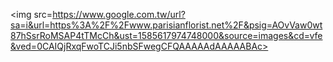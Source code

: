 <img src=https://www.google.com.tw/url?sa=i&url=https%3A%2F%2Fwww.parisianflorist.net%2F&psig=AOvVaw0wt87hSsrRoMSAP4tTMcCh&ust=1585617974748000&source=images&cd=vfe&ved=0CAIQjRxqFwoTCJi5nbSFwegCFQAAAAAdAAAAABAc>
